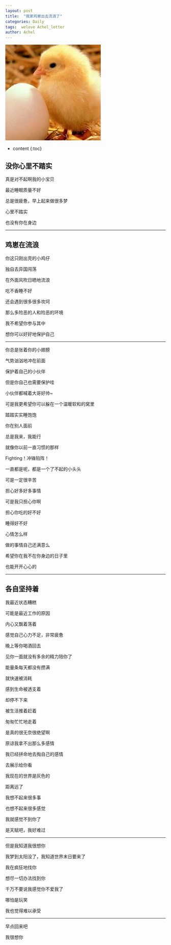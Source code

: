 ```yaml
---
layout: post
title:  "我家鸡崽出去流浪了"
categories: Daily
tags:  welove Achel_letter
author: Achel
---
```


![图片.jpg](/pic/20190723-1.jpg)


* content
{:toc}

## 没你心里不踏实

真是对不起啊我的小宝贝

最近睡眠质量不好

总是很疲惫，早上起来做很多梦

心里不踏实

也没有你在身边

---
## 鸡崽在流浪

你这只刚出壳的小鸡仔

独自去异国闯荡

在外面风吹日晒地流浪

吃不香睡不好

还会遇到很多很多坎坷

那么多险恶的人和险恶的环境

我不希望你参与其中

想你可以好好地保护自己

---

你总是张着你的小翅膀

气势汹汹地冲在前面

保护着自己的小伙伴

但是你自己也需要保护哇

小伙伴都喊着大哥好帅~

可是我更希望你可以躲在一个温暖软和的窝里

踏踏实实睡饱饱

你在别人面前

总是我来，我能行

就像你以前一直习惯的那样

Fighting！冲锋陷阵！

一直都是呢，都是一个了不起的小头头

可是一定很辛苦

担心好多好多事情

可是我只担心你啊

担心你吃的好不好

睡得好不好

心情怎么样

做的事情自己还满意么

希望你在我不在你身边的日子里

也能开开心心的

---
## 各自坚持着

我最近状态糟糕

可能是最近工作的原因

内心又飘着荡着

感觉自己心力不足，非常疲惫

晚上等你喝酒回去

见你一面就没有多余的精力陪你了

能量条每天都没有攒满

就快速被消耗

感到生命被透支着

却停不下来

被生活推着赶着

匆匆忙忙地走着

是真的很无奈很绝望啊

原谅我拿不出那么多感情

我已经拼命地去掏自己的感情

去展示给你看

我现在的世界是灰色的

距离远了

我想不起来很多事

也想不起来很多感觉

我就感觉不到你了

是天赋吧，我好难过

---

但是我知道我很想你

我梦到太阳没了，我知道世界末日要来了

我在疯狂地找你

想尽一切办法找到你

千万不要说我感觉你不爱我了

哪怕是玩笑

我也觉得难以承受

---

早点回来吧

我很想你
